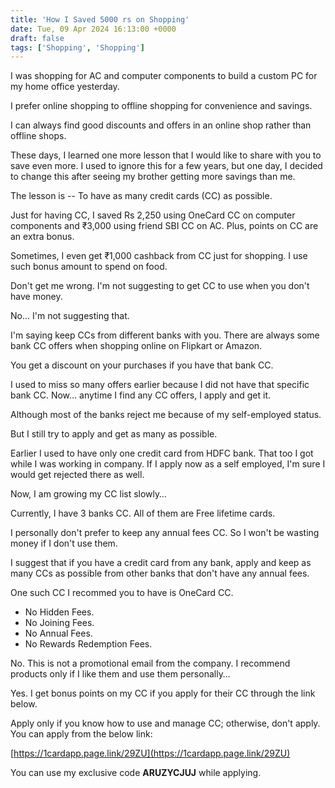 ```yaml
---
title: 'How I Saved 5000 rs on Shopping'
date: Tue, 09 Apr 2024 16:13:00 +0000
draft: false
tags: ['Shopping', 'Shopping']
---
```


I was shopping for AC and computer components to build a custom PC for my home office yesterday.

I prefer online shopping to offline shopping for convenience and savings.

I can always find good discounts and offers in an online shop rather than offline shops.

These days, I learned one more lesson that I would like to share with you to save even more. I used to ignore this for a few years, but one day, I decided to change this after seeing my brother getting more savings than me.

The lesson is -- To have as many credit cards (CC) as possible.

Just for having CC, I saved Rs 2,250 using OneCard CC on computer components and ₹3,000 using friend SBI CC on AC. Plus, points on CC are an extra bonus.

Sometimes, I even get ₹1,000 cashback from CC just for shopping. I use such bonus amount to spend on food.

Don't get me wrong. I'm not suggesting to get CC to use when you don't have money.

No… I'm not suggesting that.

I'm saying keep CCs from different banks with you. There are always some bank CC offers when shopping online on Flipkart or Amazon.

You get a discount on your purchases if you have that bank CC.

I used to miss so many offers earlier because I did not have that specific bank CC. Now… anytime I find any CC offers, I apply and get it.

Although most of the banks reject me because of my self-employed status.

But I still try to apply and get as many as possible.

Earlier I used to have only one credit card from HDFC bank. That too I got while I was working in company. If I apply now as a self employed, I'm sure I would get rejected there as well.

Now, I am growing my CC list slowly…

Currently, I have 3 banks CC. All of them are Free lifetime cards.

I personally don't prefer to keep any annual fees CC. So I won't be wasting money if I don't use them.

I suggest that if you have a credit card from any bank, apply and keep as many CCs as possible from other banks that don't have any annual fees.

One such CC I recommed you to have is OneCard CC.

*   No Hidden Fees.
*   No Joining Fees.
*   No Annual Fees.
*   No Rewards Redemption Fees.

No. This is not a promotional email from the company. I recommend products only if I like them and use them personally…

Yes. I get bonus points on my CC if you apply for their CC through the link below.

Apply only if you know how to use and manage CC; otherwise, don't apply. You can apply from the below link:

[https://1cardapp.page.link/29ZU](https://1cardapp.page.link/29ZU)

You can use my exclusive code **ARUZYCJUJ** while applying.